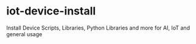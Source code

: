 # iot-device-install
Install Device Scripts, Libraries, Python Libraries and more for AI, IoT and general usage
